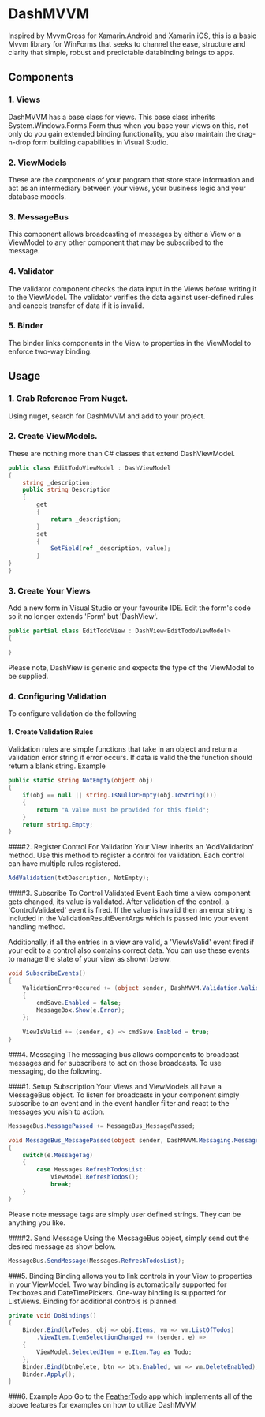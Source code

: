 # DashMVVM
Inspired by MvvmCross for Xamarin.Android and Xamarin.iOS, this is a basic Mvvm library for WinForms that seeks to channel the ease, structure and 
clarity that simple, robust and predictable databinding brings to apps.

## Components
### 1. Views
DashMVVM has a base class for views. This base class inherits System.Windows.Forms.Form thus when you base your views on this, not only do 
you gain extended binding functionality, you also maintain the drag-n-drop form building capabilities in Visual Studio.

### 2. ViewModels
These are the components of your program that store state information and act as an intermediary between your views, your business logic and your database models.

### 3. MessageBus
This component allows broadcasting of messages by either a View or a ViewModel to any other component that may be subscribed to the message.

### 4. Validator
The validator component checks the data input in the Views before writing it to the ViewModel. The validator verifies the data against user-defined rules and cancels transfer of data if it is invalid.

### 5. Binder
The binder links components in the View to properties in the ViewModel to enforce two-way binding.

## Usage
### 1. Grab Reference From Nuget.
Using nuget, search for DashMVVM and add to your project.

### 2. Create ViewModels. 
These are nothing more than C# classes that extend DashViewModel.

```C#
public class EditTodoViewModel : DashViewModel
{
	string _description;
	public string Description
	{
		get
		{
			return _description;
		}
		set
		{
			SetField(ref _description, value);
		}
}
}
```
### 3. Create Your Views
Add a new form in Visual Studio or your favourite IDE. Edit the form's code so it no longer extends 'Form' but 'DashView'.

```C#
public partial class EditTodoView : DashView<EditTodoViewModel>
{

}
```

Please note, DashView is generic and expects the type of the ViewModel to be supplied.

### 4. Configuring Validation
To configure validation do the following
#### 1. Create Validation Rules
Validation rules are simple functions that take in an object and return a validation error string if error occurs. If data is valid the the function should return a blank string. Example

```C#
public static string NotEmpty(object obj)
{
	if(obj == null || string.IsNullOrEmpty(obj.ToString()))
	{
		return "A value must be provided for this field";
	}
	return string.Empty;
}
```

####2. Register Control For Validation
Your View inherits an 'AddValidation' method. Use this method to register a control for validation. Each control can have multiple rules registered.

```C#
AddValidation(txtDescription, NotEmpty);
```
####3. Subscribe To Control Validated Event
Each time a view component gets changed, its value is validated. After validation of the control, a 'ControlValidated' event is fired. If the value is invalid then an error
string is included in the ValidationResultEventArgs which is passed into your event handling method.

Additionally, if all the entries in a view are valid, a 'ViewIsValid' event fired if your edit to a control also contains correct data.
You can use these events to manage the state of your view as shown below. 
```C#
void SubscribeEvents()
{
	ValidationErrorOccured += (object sender, DashMVVM.Validation.ValidationErrorEventArgs e) => 
	{
		cmdSave.Enabled = false;
		MessageBox.Show(e.Error);
	};
	
	ViewIsValid += (sender, e) => cmdSave.Enabled = true;
}
```
###4. Messaging
The messaging bus allows components to broadcast messages and for subscribers to act on those broadcasts. To use messaging, do the following.

####1. Setup Subscription
Your Views and ViewModels all have a MessageBus object. To listen for broadcasts in your component simply subscribe to an event and in the event handler
filter and react to the messages you wish to action.

```C#
MessageBus.MessagePassed += MessageBus_MessagePassed;
```

```C#
void MessageBus_MessagePassed(object sender, DashMVVM.Messaging.MessageEventArgs e)
{
    switch(e.MessageTag)
    {
        case Messages.RefreshTodosList:
            ViewModel.RefreshTodos();
            break;
    }
}
```

Please note message tags are simply user defined strings. They can be anything you like.


####2. Send Message
Using the MessageBus object, simply send out the desired message as show below.

```C#
MessageBus.SendMessage(Messages.RefreshTodosList);
```

###5. Binding
Binding allows you to link controls in your View to properties in your ViewModel. Two way binding is automatically supported for Textboxes and DateTimePickers.
One-way binding is supported for ListViews. Binding for additional controls is planned.

```C#
private void DoBindings()
{
	Binder.Bind(lvTodos, obj => obj.Items, vm => vm.ListOfTodos)
		.ViewItem.ItemSelectionChanged += (sender, e) => 
	{
		ViewModel.SelectedItem = e.Item.Tag as Todo;
	};
	Binder.Bind(btnDelete, btn => btn.Enabled, vm => vm.DeleteEnabled);
	Binder.Apply();
}
```

###6. Example App
Go to the [FeatherTodo](https://github.com/nyingi/FeatherTodo/) app which implements all of the above features for examples on how to utilize DashMVVM 
